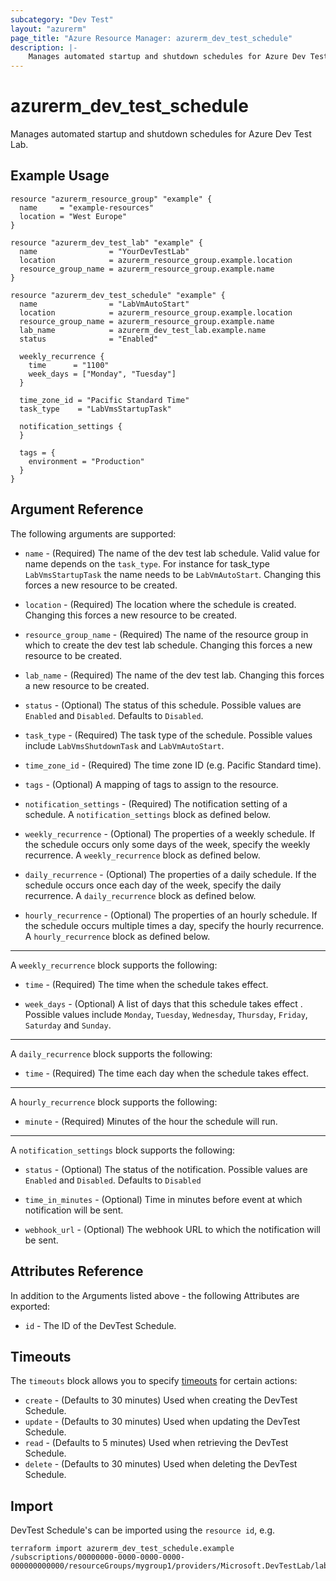 ```yaml
---
subcategory: "Dev Test"
layout: "azurerm"
page_title: "Azure Resource Manager: azurerm_dev_test_schedule"
description: |-
    Manages automated startup and shutdown schedules for Azure Dev Test Lab.
---
```


# azurerm_dev_test_schedule

Manages automated startup and shutdown schedules for Azure Dev Test Lab.

## Example Usage

```hcl
resource "azurerm_resource_group" "example" {
  name     = "example-resources"
  location = "West Europe"
}

resource "azurerm_dev_test_lab" "example" {
  name                = "YourDevTestLab"
  location            = azurerm_resource_group.example.location
  resource_group_name = azurerm_resource_group.example.name
}

resource "azurerm_dev_test_schedule" "example" {
  name                = "LabVmAutoStart"
  location            = azurerm_resource_group.example.location
  resource_group_name = azurerm_resource_group.example.name
  lab_name            = azurerm_dev_test_lab.example.name
  status              = "Enabled"

  weekly_recurrence {
    time      = "1100"
    week_days = ["Monday", "Tuesday"]
  }

  time_zone_id = "Pacific Standard Time"
  task_type    = "LabVmsStartupTask"

  notification_settings {
  }

  tags = {
    environment = "Production"
  }
}
```

## Argument Reference

The following arguments are supported:

* `name` - (Required) The name of the dev test lab schedule. Valid value for name depends on the `task_type`. For instance for task_type `LabVmsStartupTask` the name needs to be `LabVmAutoStart`. Changing this forces a new resource to be created.

* `location` - (Required) The location where the schedule is created. Changing this forces a new resource to be created.

* `resource_group_name` - (Required) The name of the resource group in which to create the dev test lab schedule. Changing this forces a new resource to be created.

* `lab_name` - (Required) The name of the dev test lab. Changing this forces a new resource to be created.

* `status` - (Optional) The status of this schedule. Possible values are `Enabled` and `Disabled`. Defaults to `Disabled`.

* `task_type` - (Required) The task type of the schedule. Possible values include `LabVmsShutdownTask` and `LabVmAutoStart`.

* `time_zone_id` - (Required) The time zone ID (e.g. Pacific Standard time).

* `tags` - (Optional) A mapping of tags to assign to the resource.

* `notification_settings` - (Required) The notification setting of a schedule. A `notification_settings` block as defined below.

* `weekly_recurrence` - (Optional) The properties of a weekly schedule. If the schedule occurs only some days of the week, specify the weekly recurrence. A `weekly_recurrence` block as defined below.

* `daily_recurrence` - (Optional) The properties of a daily schedule. If the schedule occurs once each day of the week, specify the daily recurrence. A `daily_recurrence` block as defined below.

* `hourly_recurrence` - (Optional) The properties of an hourly schedule. If the schedule occurs multiple times a day, specify the hourly recurrence. A `hourly_recurrence` block as defined below.

---

A `weekly_recurrence` block supports the following:

* `time` - (Required) The time when the schedule takes effect.

* `week_days` - (Optional) A list of days that this schedule takes effect . Possible values include `Monday`, `Tuesday`, `Wednesday`, `Thursday`, `Friday`, `Saturday` and `Sunday`.

---

A `daily_recurrence` block supports the following:

* `time` - (Required) The time each day when the schedule takes effect.

---

A `hourly_recurrence` block supports the following:

* `minute` - (Required) Minutes of the hour the schedule will run.

---

A `notification_settings` block supports the following:

* `status` - (Optional) The status of the notification. Possible values are `Enabled` and `Disabled`. Defaults to `Disabled`

* `time_in_minutes` - (Optional) Time in minutes before event at which notification will be sent.

* `webhook_url` - (Optional) The webhook URL to which the notification will be sent.

## Attributes Reference

In addition to the Arguments listed above - the following Attributes are exported:

* `id` - The ID of the DevTest Schedule.

## Timeouts

The `timeouts` block allows you to specify [timeouts](https://www.terraform.io/language/resources/syntax#operation-timeouts) for certain actions:

* `create` - (Defaults to 30 minutes) Used when creating the DevTest Schedule.
* `update` - (Defaults to 30 minutes) Used when updating the DevTest Schedule.
* `read` - (Defaults to 5 minutes) Used when retrieving the DevTest Schedule.
* `delete` - (Defaults to 30 minutes) Used when deleting the DevTest Schedule.

## Import

DevTest Schedule's can be imported using the `resource id`, e.g.

```shell
terraform import azurerm_dev_test_schedule.example /subscriptions/00000000-0000-0000-0000-000000000000/resourceGroups/mygroup1/providers/Microsoft.DevTestLab/labs/myDevTestLab/schedules/labvmautostart
```
